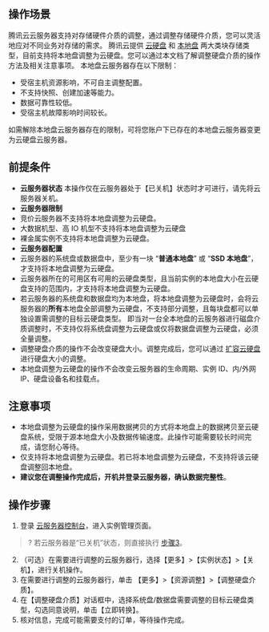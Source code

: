 
## 操作场景
腾讯云云服务器支持对存储硬件介质的调整，通过调整存储硬件介质，您可以灵活地应对不同业务对存储的需求。
腾讯云提供 [云硬盘](https://intl.cloud.tencent.com/document/product/213/4953) 和 [本地盘](https://intl.cloud.tencent.com/document/product/213/5798) 两大类块存储类型，目前支持将本地盘调整为云硬盘。您可以通过本文档了解调整硬盘介质的操作方法及相关注意事项。
本地盘云服务器存在以下限制：
- 受宿主机资源影响，不可自主调整配置。
- 不支持快照、创建加速等能力。
- 数据可靠性较低。
- 受宿主机故障影响时间较长。

如需解除本地盘云服务器存在的限制，可将您账户下已存在的本地盘云服务器变更为云硬盘云服务器。

<span id="LocalDiskPrecondition"></span>
## 前提条件
- **云服务器状态**
 本操作仅在云服务器处于【已关机】状态时才可进行，请先将云服务器关机。
- **云服务器限制**
 - 竞价云服务器不支持将本地盘调整为云硬盘。
 - 大数据机型、高 IO 机型不支持将本地盘调整为云硬盘
 - 裸金属实例不支持将本地盘调整为云硬盘。
- **云服务器配置**
 - 云服务器的系统盘或数据盘中，至少有一块 “**普通本地盘**” 或 “**SSD 本地盘**”，才支持将本地盘调整为云硬盘。
 - 云服务器所在的可用区有可用的云硬盘类型，且当前实例的本地盘大小在云硬盘支持的范围内，才支持将本地盘调整为云硬盘。
 - 若云服务器的系统盘和数据盘均为本地盘，将本地盘调整为云硬盘时，会将云服务器的**所有**本地盘全部调整为云硬盘，不支持部分调整，且每块盘都可以单独设置需调整的目标云硬盘类型。
 即当对一台全本地盘的云服务器进行磁盘介质调整时，不支持仅将系统盘调整为云硬盘或仅将数据盘调整为云硬盘，必须全量调整。
 - 调整硬盘介质的操作不会改变硬盘大小。调整完成后，您可以通过 [扩容云硬盘](https://intl.cloud.tencent.com/document/product/362/5747) 进行硬盘大小的调整。
 - 本地盘调整为云硬盘的操作不会改变云服务器的生命周期、实例 ID、内/外网 IP、硬盘设备名和挂载点。

<span id="LocalDiskNotice"></span>
## 注意事项

- 本地盘调整为云硬盘的操作采用数据拷贝的方式将本地盘上的数据拷贝至云硬盘系统，受限于源本地盘大小及数据传输速度。此操作可能需要较长时间完成，请您耐心等待。
- 仅支持将本地盘调整为云硬盘。若已将本地盘调整为云硬盘，不支持将该云硬盘调整回本地盘。
- **建议您在调整操作完成后，开机并登录云服务器，确认数据完整性**。

## 操作步骤
1. 登录 [云服务器控制台](https://console.cloud.tencent.com/cvm)，进入实例管理页面。
>? 若云服务器是“已关机”状态，则直接执行 [步骤3](#step3)。
2. （可选）在需要进行调整的云服务器行，选择【更多】>【实例状态】>【关机】，进行关机操作。
<span id="step3"></span>
3. 在需要进行调整的云服务器行，单击 【更多】>【资源调整】>【调整硬盘介质】。
4. 在【调整硬盘介质】对话框中，选择系统盘/数据盘需要调整的目标云硬盘类型，勾选同意说明，单击【立即转换】。
5. 核对信息，完成可能需要支付的订单，等待操作完成。
 
